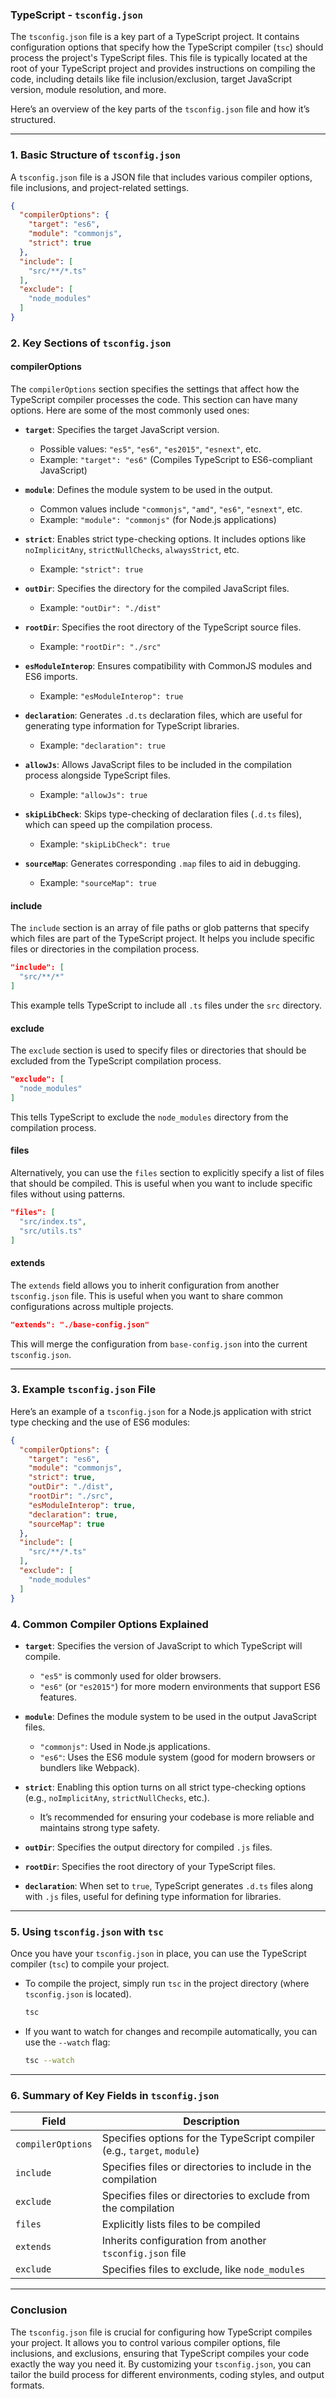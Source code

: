 ### TypeScript - `tsconfig.json`

The `tsconfig.json` file is a key part of a TypeScript project. It contains configuration options that specify how the TypeScript compiler (`tsc`) should process the project's TypeScript files. This file is typically located at the root of your TypeScript project and provides instructions on compiling the code, including details like file inclusion/exclusion, target JavaScript version, module resolution, and more.

Here’s an overview of the key parts of the `tsconfig.json` file and how it’s structured.

---

### **1. Basic Structure of `tsconfig.json`**

A `tsconfig.json` file is a JSON file that includes various compiler options, file inclusions, and project-related settings.

```json
{
  "compilerOptions": {
    "target": "es6",
    "module": "commonjs",
    "strict": true
  },
  "include": [
    "src/**/*.ts"
  ],
  "exclude": [
    "node_modules"
  ]
}
```

### **2. Key Sections of `tsconfig.json`**

#### **compilerOptions**

The `compilerOptions` section specifies the settings that affect how the TypeScript compiler processes the code. This section can have many options. Here are some of the most commonly used ones:

- **`target`**: Specifies the target JavaScript version. 
  - Possible values: `"es5"`, `"es6"`, `"es2015"`, `"esnext"`, etc.
  - Example: `"target": "es6"` (Compiles TypeScript to ES6-compliant JavaScript)

- **`module`**: Defines the module system to be used in the output.
  - Common values include `"commonjs"`, `"amd"`, `"es6"`, `"esnext"`, etc.
  - Example: `"module": "commonjs"` (for Node.js applications)

- **`strict`**: Enables strict type-checking options. It includes options like `noImplicitAny`, `strictNullChecks`, `alwaysStrict`, etc. 
  - Example: `"strict": true`

- **`outDir`**: Specifies the directory for the compiled JavaScript files.
  - Example: `"outDir": "./dist"`

- **`rootDir`**: Specifies the root directory of the TypeScript source files.
  - Example: `"rootDir": "./src"`

- **`esModuleInterop`**: Ensures compatibility with CommonJS modules and ES6 imports.
  - Example: `"esModuleInterop": true`

- **`declaration`**: Generates `.d.ts` declaration files, which are useful for generating type information for TypeScript libraries.
  - Example: `"declaration": true`

- **`allowJs`**: Allows JavaScript files to be included in the compilation process alongside TypeScript files.
  - Example: `"allowJs": true`

- **`skipLibCheck`**: Skips type-checking of declaration files (`.d.ts` files), which can speed up the compilation process.
  - Example: `"skipLibCheck": true`

- **`sourceMap`**: Generates corresponding `.map` files to aid in debugging.
  - Example: `"sourceMap": true`

#### **include**

The `include` section is an array of file paths or glob patterns that specify which files are part of the TypeScript project. It helps you include specific files or directories in the compilation process.

```json
"include": [
  "src/**/*"
]
```
This example tells TypeScript to include all `.ts` files under the `src` directory.

#### **exclude**

The `exclude` section is used to specify files or directories that should be excluded from the TypeScript compilation process.

```json
"exclude": [
  "node_modules"
]
```
This tells TypeScript to exclude the `node_modules` directory from the compilation process.

#### **files**

Alternatively, you can use the `files` section to explicitly specify a list of files that should be compiled. This is useful when you want to include specific files without using patterns.

```json
"files": [
  "src/index.ts",
  "src/utils.ts"
]
```

#### **extends**

The `extends` field allows you to inherit configuration from another `tsconfig.json` file. This is useful when you want to share common configurations across multiple projects.

```json
"extends": "./base-config.json"
```

This will merge the configuration from `base-config.json` into the current `tsconfig.json`.

---

### **3. Example `tsconfig.json` File**

Here’s an example of a `tsconfig.json` for a Node.js application with strict type checking and the use of ES6 modules:

```json
{
  "compilerOptions": {
    "target": "es6",
    "module": "commonjs",
    "strict": true,
    "outDir": "./dist",
    "rootDir": "./src",
    "esModuleInterop": true,
    "declaration": true,
    "sourceMap": true
  },
  "include": [
    "src/**/*.ts"
  ],
  "exclude": [
    "node_modules"
  ]
}
```

### **4. Common Compiler Options Explained**

- **`target`**: Specifies the version of JavaScript to which TypeScript will compile.
  - `"es5"` is commonly used for older browsers.
  - `"es6"` (or `"es2015"`) for more modern environments that support ES6 features.

- **`module`**: Defines the module system to be used in the output JavaScript files.
  - `"commonjs"`: Used in Node.js applications.
  - `"es6"`: Uses the ES6 module system (good for modern browsers or bundlers like Webpack).

- **`strict`**: Enabling this option turns on all strict type-checking options (e.g., `noImplicitAny`, `strictNullChecks`, etc.).
  - It’s recommended for ensuring your codebase is more reliable and maintains strong type safety.

- **`outDir`**: Specifies the output directory for compiled `.js` files.

- **`rootDir`**: Specifies the root directory of your TypeScript files.

- **`declaration`**: When set to `true`, TypeScript generates `.d.ts` files along with `.js` files, useful for defining type information for libraries.

---

### **5. Using `tsconfig.json` with `tsc`**

Once you have your `tsconfig.json` in place, you can use the TypeScript compiler (`tsc`) to compile your project.

- To compile the project, simply run `tsc` in the project directory (where `tsconfig.json` is located).
  ```bash
  tsc
  ```
- If you want to watch for changes and recompile automatically, you can use the `--watch` flag:
  ```bash
  tsc --watch
  ```

---

### **6. Summary of Key Fields in `tsconfig.json`**

| Field              | Description                                                                 |
|--------------------|-----------------------------------------------------------------------------|
| `compilerOptions`  | Specifies options for the TypeScript compiler (e.g., `target`, `module`)     |
| `include`          | Specifies files or directories to include in the compilation                 |
| `exclude`          | Specifies files or directories to exclude from the compilation               |
| `files`            | Explicitly lists files to be compiled                                        |
| `extends`          | Inherits configuration from another `tsconfig.json` file                    |
| `exclude`          | Specifies files to exclude, like `node_modules`                              |

---

### **Conclusion**

The `tsconfig.json` file is crucial for configuring how TypeScript compiles your project. It allows you to control various compiler options, file inclusions, and exclusions, ensuring that TypeScript compiles your code exactly the way you need it. By customizing your `tsconfig.json`, you can tailor the build process for different environments, coding styles, and output formats.
